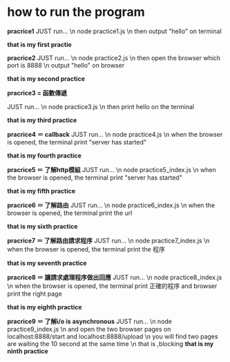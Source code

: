 # how to run the program

**pracrice1**
JUST run...
\n
node practice1.js
\n
then output "hello" on terminal

**that is my first practie**

**pracrice2**
JUST run...
\n
node practice2.js
\n
then open the browser which port is 8888
\n
output "hello" on browser

**that is my second practice**


**pracrice3 = 函數傳遞**

JUST run...
\n
node practice3.js
\n
then print hello on the terminal

**that is my third practice**


**pracrice4 ＝ callback**
JUST run...
\n
node practice4.js
\n
when the browser is opened, the terminal print "server has started"

**that is my fourth practice**


**pracrice5 ＝ 了解http模組**
JUST run...
\n
node practice5_index.js
\n
when the browser is opened, the terminal print "server has started"

**that is my fifth practice**


**pracrice6 ＝ 了解路由**
JUST run...
\n
node practice6_index.js
\n
when the browser is opened, the terminal print the url

**that is my sixth practice**

**pracrice7 ＝ 了解路由請求程序**
JUST run...
\n
node practice7_index.js
\n
when the browser is opened, the terminal print the 程序

**that is my seventh practice**


**pracrice8 ＝ 讓請求處理程序做出回應**
JUST run...
\n
node practice8_index.js
\n
when the browser is opened, the terminal print 正確的程序 and browser print the right page

**that is my eighth practice**


**pracrice9 ＝ 了解i/o is asynchronous**
JUST run...
\n
node practice9_index.js
\n
and open the two browser pages on localhost:8888/start and localhost:8888/upload
\n
you will find two pages are waiting the 10 second at the same time
\n
that is ,blocking
**that is my ninth practice**
